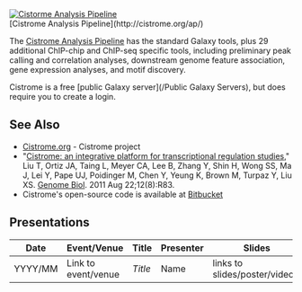 <div class='center'> <a href='http://cistrome.org/'><img src='/Images/Logos/CistromeAP.png' alt='Cistorme Analysis Pipeline' /></a>  <div class='title'>[Cistrome Analysis Pipeline](http://cistrome.org/ap/)</div> </div>

The [Cistrome Analysis Pipeline](http://cistrome.org/ap/) has the standard Galaxy tools, plus 29 additional ChIP-chip and ChIP-seq specific tools, including preliminary peak calling and correlation analyses, downstream genome feature association, gene expression analyses, and motif discovery.

Cistrome is a free [public Galaxy server](/Public Galaxy Servers), but does require you to create a login.

## See Also
* [Cistrome.org](http://cistrome.org) - Cistrome project
* "[Cistrome: an integrative platform for transcriptional regulation studies](http://genomebiology.com/2011/12/8/R83/)," Liu T, Ortiz JA, Taing L, Meyer CA, Lee B, Zhang Y, Shin H, Wong SS, Ma J, Lei Y, Pape UJ, Poidinger M, Chen Y, Yeung K, Brown M, Turpaz Y, Liu XS. [Genome Biol](http://genomebiology.com/). 2011 Aug 22;12(8):R83.
* Cistrome's open-source code is available at [Bitbucket](https://bitbucket.org/cistrome/cistrome-harvard)

## Presentations
| Date |  Event/Venue  |  Title  |  Presenter  |  Slides  | 
| ---- | ------------ | ------ | ---------- | ------- | 
| YYYY/MM |  Link to event/venue  |  *Title*  |  Name  |  links to slides/poster/video]]  | 

